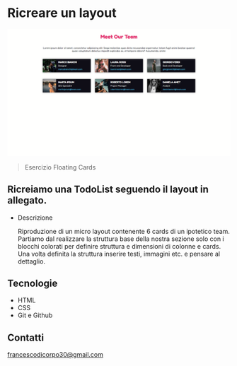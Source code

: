 # Ricreare un layout

![preview](./.github/preview.png)

> Esercizio Floating Cards

## Ricreiamo una TodoList seguendo il layout in allegato.

- Descrizione

  Riproduzione di un micro layout contenente 6 cards di un ipotetico team.
  Partiamo dal realizzare la struttura base della nostra sezione solo con i blocchi colorati per definire struttura e dimensioni di colonne e cards. Una volta definita la struttura inserire testi, immagini etc. e pensare al dettaglio.

## Tecnologie

- HTML
- CSS
- Git e Github

## Contatti

francescodicorpo30@gmail.com
